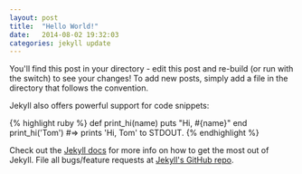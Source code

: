 ```yaml
---
layout: post
title:  "Hello World!"
date:   2014-08-02 19:32:03
categories: jekyll update
---
```


You'll find this post in your directory - edit this post and re-build (or run with the switch) to see your changes!
To add new posts, simply add a file in the directory that follows the convention.

Jekyll also offers powerful support for code snippets:

{% highlight ruby %}
def print_hi(name)
  puts "Hi, #{name}"
end
print_hi('Tom')
#=> prints 'Hi, Tom' to STDOUT.
{% endhighlight %}

Check out the [Jekyll docs][jekyll] for more info on how to get the most out of Jekyll. File all bugs/feature requests at [Jekyll's GitHub repo][jekyll-gh].

[jekyll-gh]: https://github.com/jekyll/jekyll
[jekyll]:    http://jekyllrb.com
